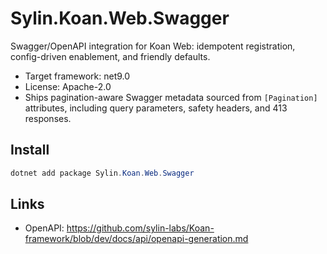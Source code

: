 # Sylin.Koan.Web.Swagger

Swagger/OpenAPI integration for Koan Web: idempotent registration, config-driven enablement, and friendly defaults.

- Target framework: net9.0
- License: Apache-2.0
- Ships pagination-aware Swagger metadata sourced from `[Pagination]` attributes, including query parameters, safety headers, and 413 responses.

## Install

```powershell
dotnet add package Sylin.Koan.Web.Swagger
```

## Links
- OpenAPI: https://github.com/sylin-labs/Koan-framework/blob/dev/docs/api/openapi-generation.md
